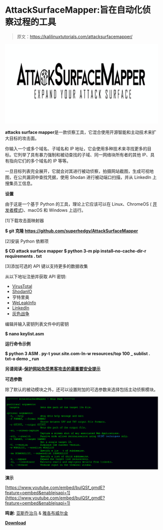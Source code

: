# AttackSurfaceMapper:旨在自动化侦察过程的工具

> 原文：<https://kalilinuxtutorials.com/attacksurfacemapper/>

[![AttackSurfaceMapper : Tool That Aims To Automate The Reconnaissance Process](img/ee0336d83177d89f901704e261191ada.png "AttackSurfaceMapper : Tool That Aims To Automate The Reconnaissance Process")](https://1.bp.blogspot.com/-c6jjzdJX3So/XgSXJrsZTfI/AAAAAAAAEIc/oZ0HQbujhNswwbCqWtUexCdc5aP20CDxgCLcBGAsYHQ/s1600/ASM%25281%2529.png)

**attacks surface mapper**是一款侦察工具，它混合使用开源智能和主动技术来扩大目标的攻击面。

你输入一个或多个域名、子域名和 IP 地址，它会使用多种技术来寻找更多的目标。它列举了具有暴力强制和被动查找的子域、同一网络块所有者的其他 IP、具有指向它们的多个域名的 IP 等等。

一旦目标列表完全展开，它就会对其进行被动侦察，拍摄网站截图，生成可视地图，在公共漏洞中查找凭据，使用 Shodan 进行被动端口扫描，并从 LinkedIn 上搜集员工信息。

**设置**

由于这是一个基于 Python 的工具，理论上它应该可以在 Linux、ChromeOS ( [开发者模式](https://www.chromium.org/chromium-os/developer-information-for-chrome-os-devices/generic))、macOS 和 Windows 上运行。

[1]下载攻击面映射器

**$ git 克隆 https://github.com/superhedgy/AttackSurfaceMapper**

[2]安装 Python 依赖项

**$ CD attack surface mapper
$ python 3-m pip install–no-cache-dir-r requirements . txt**

[3]添加可选的 API 键以支持更多的数据收集

从以下地址注册并获取 API 密钥:

*   [VirusTotal](https://www.virustotal.com/gui/join-us)
*   [ShodanIO](https://account.shodan.io/register)
*   亨特里奥
*   [WeLeakInfo](https://weleakinfo.com/register)
*   [LinkedIn](https://www.linkedin.com/start/join)
*   [灰色战争](https://buckets.grayhatwarfare.com/register)

编辑并输入密钥列表文件中的密钥

**$ nano keylist.asm**

**运行命令示例**

**$ python 3 ASM . py-t your.site.com-ln-w resources/top 100 _ sublist . txt-o demo _ run**

**另请阅读-[保护网站免受黑客攻击的最重要安全提示](https://kalilinuxtutorials.com/security-tips-to-protect-website-from-hackers/)**

**可选参数**

除了默认的被动模块之外，还可以设置附加的可选参数来选择包括主动侦察模块。

![](img/bd2fc4a857b382a9e158aea876bf208a.png)

**演示**

[https://www.youtube.com/embed/buIQSf_gmdE?feature=oembed&enablejsapi=1](https://www.youtube.com/embed/buIQSf_gmdE?feature=oembed&enablejsapi=1)

**鸣谢:** [亚斯乔治乌](https://twitter.com/superhedgy) & [雅各布威尔金](https://github.com/Greenwolf)

[**Download**](https://github.com/superhedgy/AttackSurfaceMapper)